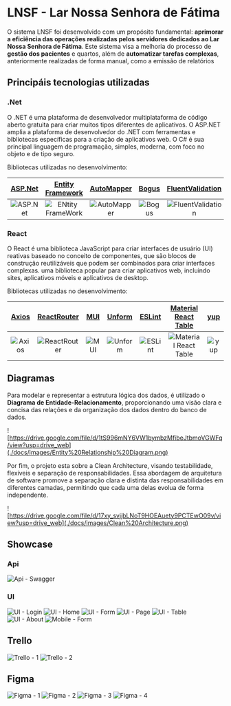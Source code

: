# LNSF - Lar Nossa Senhora de Fátima

O sistema LNSF foi desenvolvido com um propósito fundamental: **aprimorar a eficiência das operações realizadas pelos servidores dedicados ao Lar Nossa Senhora de Fátima**. Este sistema visa a melhoria do processo de **gestão dos pacientes** e quartos, além de **automatizar tarefas complexas**, anteriormente realizadas de forma manual, como a emissão de relatórios 

## Principáis tecnologias utilizadas

### .Net
O .NET é uma plataforma de desenvolvedor multiplataforma de código aberto gratuita para criar muitos tipos diferentes de aplicativos. O ASP.NET amplia a plataforma de desenvolvedor do .NET com ferramentas e bibliotecas específicas para a criação de aplicativos web. O C# é sua principal linguagem de programação, simples, moderna, com foco no objeto e de tipo seguro. 

Bibliotecas utilizadas no desenvolvimento:

| [ASP.Net](https://www.nuget.org/packages/Microsoft.AspNetCore.OpenApi) | [Entity Framework](https://www.nuget.org/packages/Microsoft.EntityFrameworkCore) | [AutoMapper](https://www.nuget.org/packages/AutoMapper) | [Bogus](https://www.nuget.org/packages/Bogus) | [FluentValidation](https://www.nuget.org/packages/FluentValidation) | [Serilog](https://www.nuget.org/packages/Serilog) | [xunit](https://www.nuget.org/packages/xunit) | [FastReports](https://www.nuget.org/packages/FastReport.OpenSource) | [JWT](https://www.nuget.org/packages/Microsoft.AspNetCore.Authentication.JwtBearer)
|:--:|:--:|:--:|:--:|:--:|:--:|:--:|:--:|:--:|
| ![ASP.Net](./docs/icons/net-framework.png)| ![ENtity FrameWork](./docs/icons/entity-framework.png) | ![AutoMapper](./docs/icons/automapper.png) | ![Bogus](./docs/icons/bogus.png) | ![FluentValidation](./docs/icons/fluentvalidation.png) | ![Serilog](./docs/icons/serilog.png) | ![xunit](./docs/icons/xunit.png) | ![FastReports](./docs/icons/fastreports.png) | ![JWT](./docs/icons/jwt.png)

### React
O React é uma biblioteca JavaScript para criar interfaces de usuário (UI) reativas baseado no conceito de componentes, que são blocos de construção reutilizáveis que podem ser combinados para criar interfaces complexas. uma biblioteca popular para criar aplicativos web, incluindo sites, aplicativos móveis e aplicativos de desktop.

Bibliotecas utilizadas no desenvolvimento:

| [Axios](https://www.npmjs.com/package/axios) | [ReactRouter](https://www.npmjs.com/package/react-router-dom) | [MUI](https://www.npmjs.com/package/@mui/material) | [Unform](https://www.npmjs.com/package/@unform/core) | [ESLint](https://www.npmjs.com/package/eslint) | [Material React Table](https://material-react-table.com/) | [yup](https://www.npmjs.com/package/yup)
|:--:|:--:|:--:|:--:|:--:|:--:|:--:|
| ![Axios](./docs/icons/axios.png) | ![ReactRouter](./docs/icons/react-router.png) | ![MUI](./docs/icons/mui.png) | ![Unform](./docs/icons/unform.png) | ![ESLint](./docs/icons/eslint.png) | ![Material React Table](./docs/icons/material-react-table.png) | ![yup]()

## Diagramas

Para modelar e representar a estrutura lógica dos dados, é utilizado o **Diagrama de Entidade-Relacionamento**, proporcionando uma visão clara e concisa das relações e da organização dos dados dentro do banco de dados.

![https://drive.google.com/file/d/1tS996mNY6VW1bymbzMfibeJtbmoVGWFq/view?usp=drive_web](./docs/images/Entity%20Relationship%20Diagram.png)

Por fim, o projeto esta sobre a Clean Architecture, visando testabilidade, flexíveis e separação de responsabilidades. Essa abordagem de arquitetura de software promove a separação clara e distinta das responsabilidades em diferentes camadas, permitindo que cada uma delas evolua de forma independente.

![https://drive.google.com/file/d/17xy_svjjbLNoT9HOEAuety9PCTEwO09v/view?usp=drive_web](./docs/images/Clean%20Architecture.png)

## Showcase

### Api
![Api - Swagger](./docs/screenshots/Api%20-%20Swagger.png)

### UI
![UI - Login](./docs/screenshots/UI%20-%20Login.png)
![UI - Home](./docs/screenshots/UI%20-%20Home.png)
![UI - Form](./docs/screenshots/UI%20-%20Form.png)
![UI - Page](./docs/screenshots/UI%20-%20Page.png)
![UI - Table](./docs/screenshots/UI%20-%20Table.png)
![UI - About](./docs/screenshots/UI%20-%20About.png)
![Mobile - Form](./docs/screenshots/Mobile%20-%20Form.png)

## Trello
![Trello - 1](./docs/screenshots/Trello%20(1).png)
![Trello - 2](./docs/screenshots/Trello%20(2).png)

## Figma
![Figma - 1](./docs/screenshots/Figma%20(1).png)
![Figma - 2](./docs/screenshots/Figma%20(2).png)
![Figma - 3](./docs/screenshots/Figma%20(3).png)
![Figma - 4](./docs/screenshots/Figma%20(4).png)